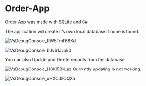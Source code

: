 # Order-App

Order App was made with SQLite and C#

The application will create it's own local database if none is found.

![VsDebugConsole_RW5TmT68Xd](https://github.com/PaulJur/Order-App/assets/97526083/ea3a3a46-c485-48b1-9664-c38e3d0a2dca)

![VsDebugConsole_bJv61Jvpk0](https://github.com/PaulJur/Order-App/assets/97526083/1ef90a1d-f20a-425f-b7d6-a5db8e780af2)

You can also Update and Delete records from the database


![VsDebugConsole_H3Xl5BvLaz](https://github.com/PaulJur/Order-App/assets/97526083/84a06b3b-d89c-42ea-a286-ae55fc6e105e) Currently updating is not working.


![VsDebugConsole_uHXCJ8OQXa](https://github.com/PaulJur/Order-App/assets/97526083/b75fb7c8-305c-45b4-945a-614088e5ad4f)
